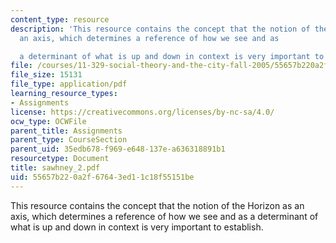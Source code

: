 ```yaml
---
content_type: resource
description: 'This resource contains the concept that the notion of the Horizon as
  an axis, which determines a reference of how we see and as

  a determinant of what is up and down in context is very important to establish.'
file: /courses/11-329-social-theory-and-the-city-fall-2005/55657b220a2f67643ed11c18f55151be_sawhney_2.pdf
file_size: 15131
file_type: application/pdf
learning_resource_types:
- Assignments
license: https://creativecommons.org/licenses/by-nc-sa/4.0/
ocw_type: OCWFile
parent_title: Assignments
parent_type: CourseSection
parent_uid: 35edb678-f969-e648-137e-a636318891b1
resourcetype: Document
title: sawhney_2.pdf
uid: 55657b22-0a2f-6764-3ed1-1c18f55151be
---
```

This resource contains the concept that the notion of the Horizon as an axis, which determines a reference of how we see and as
a determinant of what is up and down in context is very important to establish.